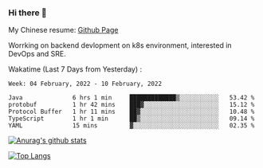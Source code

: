 ### Hi there 👋

My Chinese resume: [Github Page](https://spencercjh.github.io/resume/)

Worrking on backend devlopment on k8s environment, interested in DevOps and SRE.

Wakatime (Last 7 Days from Yesterday) :

<!--START_SECTION:waka-->
```text
Week: 04 February, 2022 - 10 February, 2022

Java              6 hrs 1 min     █████████████▒░░░░░░░░░░░   53.42 % 
protobuf          1 hr 42 mins    ███▓░░░░░░░░░░░░░░░░░░░░░   15.12 % 
Protocol Buffer   1 hr 11 mins    ██▓░░░░░░░░░░░░░░░░░░░░░░   10.48 % 
TypeScript        1 hr 1 min      ██▒░░░░░░░░░░░░░░░░░░░░░░   09.14 % 
YAML              15 mins         ▓░░░░░░░░░░░░░░░░░░░░░░░░   02.35 % 
```
<!--END_SECTION:waka-->

[![Anurag's github stats](https://github-readme-stats.vercel.app/api?username=spencercjh&theme=tokyonight&show_icons=true)](https://github.com/anuraghazra/github-readme-stats)

[![Top Langs](https://github-readme-stats.vercel.app/api/top-langs/?username=spencercjh&layout=compact&theme=tokyonight)](https://github.com/anuraghazra/github-readme-stats)
